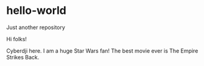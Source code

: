 # hello-world
Just another repository

Hi folks!

Cyberdji here. I am a huge Star Wars fan!
The best movie ever is The Empire Strikes Back.
